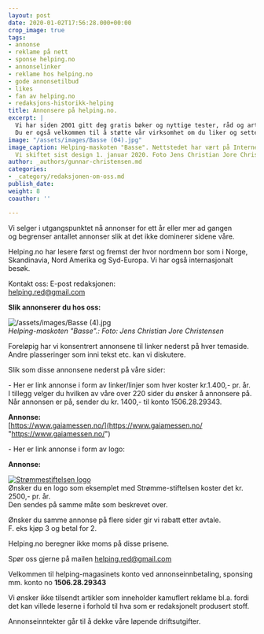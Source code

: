 ```yaml
---
layout: post
date: 2020-01-02T17:56:28.000+00:00
crop_image: true
tags:
- annonse
- reklame på nett
- sponse helping.no
- annonselinker
- reklame hos helping.no
- gode annonsetilbud
- likes
- fan av helping.no
- redaksjons-historikk-helping
title: Annonsere på helping.no.
excerpt: |
  Vi har siden 2001 gitt deg gratis bøker og nyttige tester, råd og artikler. Takk for omkring 4.000 besøk pr. mnd. i høysesong. Det lønner seg å annonsere hos oss. Ta kontakt så hjelper vi deg.
  Du er også velkommen til å støtte vår virksomhet om du liker og setter pris på noe vi skriver til konto no 1506.28.29343.
image: "/assets/images/Basse (04).jpg"
image_caption: Helping-maskoten "Basse". Nettstedet har vært på Internett siden 2001.
  Vi skiftet sist design 1. januar 2020. Foto Jens Christian Jore Christensen
author: _authors/gunnar-christensen.md
categories:
- _category/redaksjonen-om-oss.md
publish_date: 
weight: 8
coauthor: ''

---
```

Vi selger i utgangspunktet nå annonser for ett år eller mer ad gangen  
og begrenser antallet annonser slik at det ikke dominerer sidene våre.

Helping.no har lesere først og fremst der hvor nordmenn bor som i Norge, Skandinavia, Nord Amerika og Syd-Europa. Vi har også internasjonalt besøk.

Kontakt oss: E-post redaksjonen:  
[helping.red@gmail.com](mailto:helping.red@gmail.com)

**Slik annonserer du hos oss:**

![/assets/images/Basse (4).jpg](https://app.forestry.io/sites/afjoa9tu1jlglg/body-media//assets/images/Basse%20(4).jpg)  
_Helping-maskoten "Basse".: Foto: Jens Christian Jore Christensen_

Foreløpig har vi konsentrert annonsene til linker nederst på hver temaside.  
Andre plasseringer som inni tekst etc. kan vi diskutere.

Slik som disse annonsene nederst på våre sider:

\- Her er link annonse i form av linker/linjer som hver koster kr.1.400,- pr. år.  
I tillegg velger du hvilken av våre over 220 sider du ønsker å annonsere på.  
Når annonsen er på, sender du kr. 1400,- til konto  1506.28.29343.

**Annonse:**  
[https://www.gaiamessen.no/](https://www.gaiamessen.no/ "https://www.gaiamessen.no/")

\- Her er link annonse i form av logo:

**Annonse:**

[![Strømmestiftelsen logo](https://strommestiftelsen.no/image/logo-strommestiftelsen.png?w=960)](https://strommestiftelsen.no)  
Ønsker du en logo som eksemplet med Strømme-stiftelsen koster det kr. 2500,- pr. år.  
Den sendes på samme måte som beskrevet over.

Ønsker du samme annonse på flere sider gir vi rabatt etter avtale.  
F. eks kjøp 3 og betal for 2.

Helping.no beregner ikke moms på disse prisene.

Spør oss gjerne på mailen [helping.red@gmail.com](mailto:helping.red@gmail.com)

Velkommen til helping-magasinets konto ved annonseinnbetaling, sponsing mm. konto no **1506.28.29343**

Vi ønsker ikke tilsendt artikler som inneholder kamuflert reklame bl.a. fordi det kan villede leserne i forhold til hva som er redaksjonelt produsert stoff.

Annonseinntekter går til å dekke våre løpende driftsutgifter.